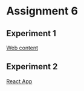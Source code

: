 # Assignment 6

## Experiment 1
[Web content](gs-serving-web-content)

## Experiment 2
[React App](my-app)
